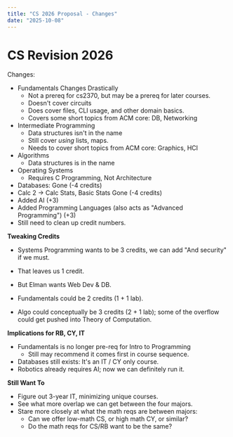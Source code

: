 ```yaml
---
title: "CS 2026 Proposal - Changes"
date: "2025-10-08"
---
```



# CS Revision 2026

Changes:

- Fundamentals Changes Drastically
  - Not a prereq for cs2370, but may be a prereq for later
    courses.
  - Doesn't cover circuits
  - Does cover files, CLI usage, and other domain basics.
  - Covers some short topics from ACM core: DB, Networking
- Intermediate Programming
  - Data structures isn't in the name
  - Still cover *using* lists, maps.
  - Needs to cover short topics from ACM core: Graphics, HCI
- Algorithms
  - Data structures is in the name
- Operating Systems
  - Requires C Programming, Not Architecture
- Databases: Gone (-4 credits)
- Calc 2 -> Calc Stats, Basic Stats Gone (-4 credits)
- Added AI (+3)
- Added Programming Languages (also acts as "Advanced Programming") (+3)
- Still need to clean up credit numbers.

**Tweaking Credits**

- Systems Programming wants to be 3 credits, we can add "And security" if we
must.
- That leaves us 1 credit.

- But Elman wants Web Dev & DB.
- Fundamentals could be 2 credits (1 + 1 lab).
- Algo could conceptually be 3 credits (2 + 1 lab); some of the overflow could
get pushed into Theory of Computation.

**Implications for RB, CY, IT**

- Fundamentals is no longer pre-req for Intro to Programming
  - Still may recommend it comes first in course sequence.
- Databases still exists: It's an IT / CY only course.
- Robotics already requires AI; now we can definitely run it.

**Still Want To**

- Figure out 3-year IT, minimizing unique courses.
- See what more overlap we can get between the four majors.
- Stare more closely at what the math reqs are between majors:
  - Can we offer low-math CS, or high math CY, or similar?
  - Do the math reqs for CS/RB want to be the same?
